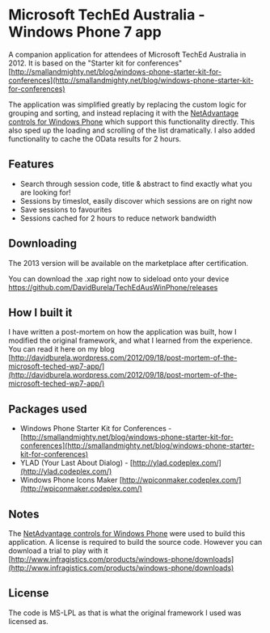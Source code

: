 Microsoft TechEd Australia - Windows Phone 7 app
=============

A companion application for attendees of Microsoft TechEd Australia in 2012.  It is based on the "Starter kit for conferences"  [http://smallandmighty.net/blog/windows-phone-starter-kit-for-conferences](http://smallandmighty.net/blog/windows-phone-starter-kit-for-conferences)

The application was simplified greatly by replacing the custom logic for grouping and sorting, and instead replacing it with the [NetAdvantage controls for Windows Phone](http://www.infragistics.com/products/windows-phone) which support this functionality directly. This also sped up the loading and scrolling of the list dramatically.
I also added functionality to cache the OData results for 2 hours.

Features
--------
* Search through session code, title &amp; abstract to find exactly what you are looking for!
* Sessions by timeslot, easily discover which sessions are on right now
* Save sessions to favourites
* Sessions cached for 2 hours to reduce network bandwidth

Downloading
--------
The 2013 version will be available on the marketplace after certification.

You can download the .xap right now to sideload onto your device https://github.com/DavidBurela/TechEdAusWinPhone/releases

How I built it
--------
I have written a post-mortem on how the application was built, how I modified the original framework, and what I learned from the experience. You can read it here on my blog [http://davidburela.wordpress.com/2012/09/18/post-mortem-of-the-microsoft-teched-wp7-app/](http://davidburela.wordpress.com/2012/09/18/post-mortem-of-the-microsoft-teched-wp7-app/)

Packages used
--------
* Windows Phone Starter Kit for Conferences - [http://smallandmighty.net/blog/windows-phone-starter-kit-for-conferences](http://smallandmighty.net/blog/windows-phone-starter-kit-for-conferences)
* YLAD (Your Last About Dialog) - [http://ylad.codeplex.com/](http://ylad.codeplex.com/)
* Windows Phone Icons Maker [http://wpiconmaker.codeplex.com/](http://wpiconmaker.codeplex.com/)

Notes
--------
The [NetAdvantage controls for Windows Phone](http://www.infragistics.com/products/windows-phone) were used to build this application. A license is required to build the source code. However you can download a trial to play with it [http://www.infragistics.com/products/windows-phone/downloads](http://www.infragistics.com/products/windows-phone/downloads)

License
--------
The code is MS-LPL as that is what the original framework I used was licensed as.
